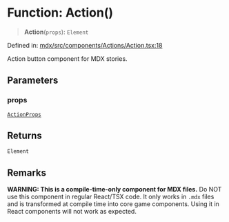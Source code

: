 # Function: Action()

> **Action**(`props`): `Element`

Defined in: [mdx/src/components/Actions/Action.tsx:18](https://github.com/laruss/react-text-game/blob/59d7b8f771aa0b3a193326c59fd60a3d4ca5383b/packages/mdx/src/components/Actions/Action.tsx#L18)

Action button component for MDX stories.

## Parameters

### props

[`ActionProps`](../type-aliases/ActionProps.md)

## Returns

`Element`

## Remarks

**WARNING: This is a compile-time-only component for MDX files.**
Do NOT use this component in regular React/TSX code. It only works in `.mdx` files
and is transformed at compile time into core game components. Using it in React components
will not work as expected.
